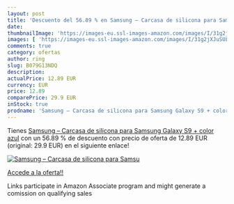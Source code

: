 ```yaml
---
layout: post
title: 'Descuento del 56.89 % en Samsung – Carcasa de silicona para Samsu'
date: 
thumbnailImage: 'https://images-eu.ssl-images-amazon.com/images/I/31g2jXJuSUL._SL200_.jpg'
images: [ 'https://images-eu.ssl-images-amazon.com/images/I/31g2jXJuSUL._SL200_.jpg' ]
comments: true
category: ofertas
author: ring
slug: B079G13NDQ
description:
actualPrice: 12.89 EUR
currency: EUR
price: 12.89
comparePrice: 29.9 EUR
inStock: true
prodname: 'Samsung – Carcasa de silicona para Samsung Galaxy S9 + color azul'
---
```


Tienes [Samsung – Carcasa de silicona para Samsung Galaxy S9 + color azul](https://www.amazon.es/dp/B079G13NDQ/?tag=tolees-21) con un 56.89 % de descuento con precio de oferta de 12.89 EUR (original: 29.9 EUR) en el siguiente enlace!

[![Samsung – Carcasa de silicona para Samsu](https://images-eu.ssl-images-amazon.com/images/I/31g2jXJuSUL._SL200_.jpg)](https://www.amazon.es/dp/B079G13NDQ/?tag=tolees-21)

[Accede a la oferta!!](https://www.amazon.es/dp/B079G13NDQ/?tag=tolees-21)

Links participate in Amazon Associate program and might generate a comission on qualifying sales


